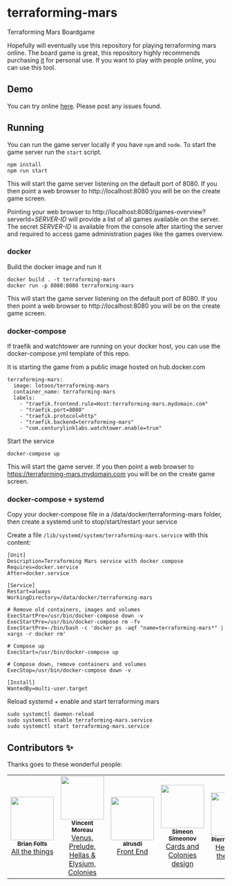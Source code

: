 # terraforming-mars

Terraforming Mars Boardgame

Hopefully will eventually use this repository for playing terraforming mars online. The board game is great, this repository highly recommends purchasing [it](https://www.amazon.com/Stronghold-Games-6005SG-Terraforming-Board/dp/B01GSYA4K2) for personal use. If you want to play with people online, you can use this tool.

## Demo

You can try online [here](https://terraforming-mars.herokuapp.com/). Please post any issues found.

## Running

You can run the game server locally if you have `npm` and `node`. To start the game server run the `start` script.

```
npm install
npm run start
```

This will start the game server listening on the default port of 8080. If you then point a web browser to http://localhost:8080 you will be on the create game screen.

Pointing your web browser to http://localhost:8080/games-overview?serverId=_SERVER-ID_ will provide a list of all games available on the server. The secret _SERVER-ID_ is available from the console after starting the server and required to access game administration pages like the games overview.

### docker

Build the docker image and run it

```
docker build . -t terraforming-mars
docker run -p 8080:8080 terraforming-mars
```

This will start the game server listening on the default port of 8080. If you then point a web browser to http://localhost:8080 you will be on the create game screen.

### docker-compose

If traefik and watchtower are running on your docker host, you can use the docker-compose.yml template of this repo.

It is starting the game from a public image hosted on hub.docker.com

```
terraforming-mars:
  image: lotooo/terraforming-mars
  container_name: terraforming-mars
  labels:
    - "traefik.frontend.rule=Host:terraforming-mars.mydomain.com"
    - "traefik.port=8080"
    - "traefik.protocol=http"
    - "traefik.backend=terraforming-mars"
    - "com.centurylinklabs.watchtower.enable=true"
```

Start the service

```
docker-compose up
```

This will start the game server. If you then point a web browser to https://terraforming-mars.mydomain.com you will be on the create game screen.

### docker-compose + systemd

Copy your docker-compose file in a /data/docker/terraforming-mars folder, then create a systemd unit to stop/start/restart your service

Create a  file `/lib/systemd/system/terraforming-mars.service` with this content:

```
[Unit]
Description=Terraforming Mars service with docker compose
Requires=docker.service
After=docker.service

[Service]
Restart=always
WorkingDirectory=/data/docker/terraforming-mars

# Remove old containers, images and volumes
ExecStartPre=/usr/bin/docker-compose down -v
ExecStartPre=/usr/bin/docker-compose rm -fv
ExecStartPre=-/bin/bash -c 'docker ps -aqf "name=terraforming-mars*" | xargs -r docker rm'

# Compose up
ExecStart=/usr/bin/docker-compose up

# Compose down, remove containers and volumes
ExecStop=/usr/bin/docker-compose down -v

[Install]
WantedBy=multi-user.target
```

Reload systemd + enable and start terraforming mars

```
sudo systemctl daemon-reload
sudo systemctl enable terraforming-mars.service
sudo systemctl start terraforming-mars.service
```



## Contributors ✨

Thanks goes to these wonderful people:

<table>
  <tr>
    <td align="center">
      <a href="https://github.com/bafolts"><img src="https://avatars1.githubusercontent.com/u/2707843?v=3" width="100px;" alt=""/><br />
        <sub><b>Brian Folts</b></sub><br />All the things</a>
    </td>
    <td align="center">
      <a href="https://github.com/vincentneko"><img src="https://avatars1.githubusercontent.com/u/56086992?v=3" width="100px;" alt=""/><br />
        <sub><b>Vincent Moreau</b></sub><br />Venus, Prelude, Hellas & Elysium, Colonies</a>
    </td>
    <td align="center">
      <a href="https://github.com/alrusdi"><img src="https://avatars2.githubusercontent.com/u/394311?v=3" width="100px;" alt=""/><br />
        <sub><b>alrusdi</b></sub><br />Front End</a>
    </td>
    <td align="center">
      <a href="https://github.com/ssimeonoff"><img src="https://avatars3.githubusercontent.com/u/6917565?s=460&v=4" width="100px;" alt=""/><br />
        <sub><b>Simeon Simeonov</b></sub><br />Cards and Colonies design</a>
    </td>
    <td align="center">
      <a href="https://github.com/pierrehilbert"><img src="https://avatars0.githubusercontent.com/u/806950?v=3" width="100px;" alt=""/><br />
        <sub><b>Pierre HILBERT</b></sub><br />Helps with the things</a>
    </td>
  </tr>
</table>

